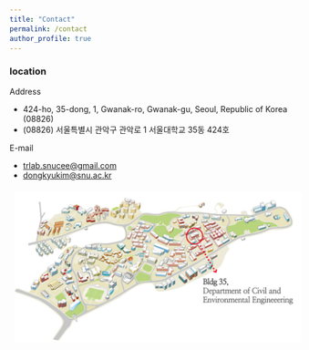 ```yaml
---
title: "Contact"
permalink: /contact
author_profile: true
---
```


### location

Address
- 424-ho, 35-dong, 1, Gwanak-ro, Gwanak-gu, Seoul, Republic of Korea (08826)
- (08826) 서울특별시 관악구 관악로 1 서울대학교 35동 424호

E-mail
- trlab.snucee@gmail.com
- dongkyukim@snu.ac.kr

<div style="text-align:left"><img src="/assets/images/map.PNG" style="margin: 8px 8px 8px 8px;"/></div>